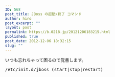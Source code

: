 ```yaml
---
ID: 568
post_title: JBoss の起動/終了 コマンド
author: hiro
post_excerpt: ""
layout: post
permalink: https://b.0218.jp/20121206183215.html
published: true
post_date: 2012-12-06 18:32:15
slug: ""
---
```

いつも忘れちゃって困るので覚書します。
<pre class="prettyprint linenums">/etc/init.d/jboss (start|stop|restart)</pre>